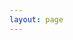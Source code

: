 ```yaml
---
layout: page
---
```


<script setup>
import {
  VPTeamPage,
  VPTeamPageTitle,
  VPTeamMembers
} from 'vitepress/theme'

const members = [
    {
    avatar: 'images/teamMembers/AndreasKjærJensen.jpg',
    name: 'Andreas Kjær-Jensen',
    title: 'Lighting Lead',
    org: 'GhostVFX',
    orgLink: 'https://www.ghostvfx.com/',
    links: [
      { icon: 'linkedin', link: 'https://www.linkedin.com/in/andreaskj/' },
    ]
  },
  {
    avatar: 'images/teamMembers/MarvinChrastek.jpg',
    name: 'Marvin Chrastek',
    title: 'Lighting Lead',
    org: 'GhostVFX',
    orgLink: 'https://www.ghostvfx.com/',
    links: [
      { icon: 'linkedin', link: 'https://www.linkedin.com/in/marvinchrastek/' },
    ]
  },
]
</script>

<VPTeamPage>
  <VPTeamPageTitle>
    <template #title>
      Our Team
    </template>
    <template #lead>
      This wiki is driven by 2 passionate VFX artists willing to share their knowledge.
    </template>
  </VPTeamPageTitle>
  <VPTeamMembers
    :members="members"
  />
</VPTeamPage>
